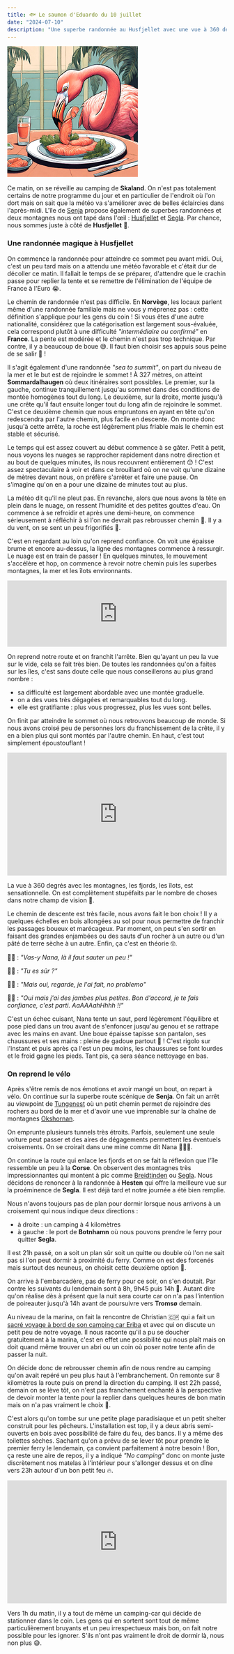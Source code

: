 ```yaml
---
title: 🐟 Le saumon d'Eduardo du 10 juillet
date: "2024-07-10"
description: "Une superbe randonnée au Husfjellet avec une vue à 360 degrés sur les merveilles de Senja !"
---
```


![Saumon d'Eduardo](../saumon_eduardo.png)

Ce matin, on se réveille au camping de **Skaland**. On n'est pas totalement certains de notre programme du jour et en particulier de l'endroit où l'on dort mais on sait que la météo va s'améliorer avec de belles éclaircies dans l'après-midi. L'île de [Senja](https://www.visitnorway.com/places-to-go/northern-norway/senja-central-troms/) propose également de superbes randonnées et deux montagnes nous ont tapé dans l'œil : [Husfjellet](https://www.outdooractive.com/mobile/en/route/hiking-route/senja/husfjellet/56036426/) et [Segla](https://www.outdooractive.com/mobile/en/route/hiking-route/senja/segla/56036372/). Par chance, nous sommes juste à côté de **Husfjellet** 🤗.

### Une randonnée magique à Husfjellet 
On commence la randonnée pour atteindre ce sommet peu avant midi. Oui, c'est un peu tard mais on a attendu une météo favorable et c'était dur de décoller ce matin. Il fallait le temps de se préparer, d'attendre que le crachin passe pour replier la tente et se remettre de l'élimination de l'équipe de France à l'Euro 😭. 

Le chemin de randonnée n'est pas difficile. En **Norvège**, les locaux parlent même d'une randonnée familiale mais ne vous y méprenez pas : cette définition s'applique pour les gens du coin ! Si vous êtes d'une autre nationalité, considérez que la catégorisation est largement sous-évaluée, cela correspond plutôt à une difficulté *"intermédiaire ou confirmé"* en **France**. La pente est modérée et le chemin n'est pas trop technique. Par contre, il y a beaucoup de boue 😅. Il faut bien choisir ses appuis sous peine de se salir 🤭 !

Il s'agit également d'une randonnée *"sea to summit"*, on part du niveau de la mer et le but est de rejoindre le sommet ! À 327 mètres, on atteint **Sommardalhaugen** où deux itinéraires sont possibles. Le premier, sur la gauche, continue tranquillement jusqu'au sommet dans des conditions de montée homogènes tout du long. Le deuxième, sur la droite, monte jusqu'à une crête qu'il faut ensuite longer tout du long afin de rejoindre le sommet. C'est ce deuxième chemin que nous empruntons en ayant en tête qu'on redescendra par l'autre chemin, plus facile en descente. On monte donc jusqu'à cette arrête, la roche est légèrement plus friable mais le chemin est stable et sécurisé.

Le temps qui est assez couvert au début commence à se gâter. Petit à petit, nous voyons les nuages se rapprocher rapidement dans notre direction et au bout de quelques minutes, ils nous recouvrent entièrement 😯 ! C'est assez spectaculaire à voir et dans ce brouillard où on ne voit qu'une dizaine de mètres devant nous, on préfère s'arrêter et faire une pause. On s'imagine qu'on en a pour une dizaine de minutes tout au plus. 

La météo dit qu'il ne pleut pas. En revanche, alors que nous avons la tête en plein dans le nuage, on ressent l'humidité et des petites gouttes d'eau. On commence à se refroidir et après une demi-heure, on commence sérieusement à réfléchir à si l'on ne devrait pas rebrousser chemin 🤔. Il y a du vent, on se sent un peu frigorifiés 🥶. 

C'est en regardant au loin qu'on reprend confiance. On voit une épaisse brume et encore au-dessus, la ligne des montagnes commence à ressurgir. Le nuage est en train de passer ! En quelques minutes, le mouvement s'accélère et hop, on commence à revoir notre chemin puis les superbes montagnes, la mer et les îlots environnants.

<div style="left: 0; width: 100%; height: 152px; position: relative;"><iframe src="https://open.spotify.com/embed/track/5p9XWUdvbUzmPCukOmwoU3?utm_source=oembed" style="top: 0; left: 0; width: 100%; height: 100%; position: absolute; border: 0;" allowfullscreen allow="clipboard-write; encrypted-media; fullscreen; picture-in-picture;"></iframe></div>

On reprend notre route et on franchit l'arrête. Bien qu'ayant un peu la vue sur le vide, cela se fait très bien. De toutes les randonnées qu'on a faites sur les îles, c'est sans doute celle que nous conseillerons au plus grand nombre :
- sa difficulté est largement abordable avec une montée graduelle.
- on a des vues très dégagées et remarquables tout du long.
- elle est gratifiante : plus vous progressez, plus les vues sont belles.

On finit par atteindre le sommet où nous retrouvons beaucoup de monde. Si nous avons croisé peu de personnes lors du franchissement de la crête, il y en a bien plus qui sont montés par l'autre chemin. En haut, c'est tout simplement époustouflant !
 
 
<div style="width: 100%; height: 0; position: relative; padding-bottom: 56%;"><iframe src="https://giphy.com/embed/TIRlx3Fzi1A7L2d5z7" style="top: 0; left: 0; width: 100%; height: 100%; position: absolute; border: 0;" allowfullscreen scrolling="no" allow="encrypted-media;" class="giphy-embed"></iframe></div>  

La vue à 360 degrés avec les montagnes, les fjords, les îlots, est sensationnelle. On est complètement stupéfaits par le nombre de choses dans notre champ de vision 🤩. 

Le chemin de descente est très facile, nous avons fait le bon choix ! Il y a quelques échelles en bois allongées au sol pour nous permettre de franchir les passages boueux et marécageux. Par moment, on peut s'en sortir en faisant des grandes enjambées ou des sauts d'un rocher à un autre ou d'un pâté de terre sèche à un autre. Enfin, ça c'est en théorie 🤓.

👨🏼 : *"Vas-y Nana, là il faut sauter un peu !"*

👩🏼 : *"Tu es sûr ?"*

👨🏼 : *"Mais oui, regarde, je l'ai fait, no problemo"* 

👩🏼 : *"Oui mais j'ai des jambes plus petites. Bon d'accord, je te fais confiance, c'est parti. AaAAAahHhhh !!"*

C'est un échec cuisant, Nana tente un saut, perd légèrement l'équilibre et pose pied dans un trou avant de s'enfoncer jusqu'au genou et se rattrape avec les mains en avant. Une boue épaisse tapisse son pantalon, ses chaussures et ses mains : pleine de gadoue partout 🤣 ! C'est rigolo sur l'instant et puis après ça l'est un peu moins, les chaussures se font lourdes et le froid gagne les pieds. Tant pis, ça sera séance nettoyage en bas.

### On reprend le vélo 

Après s'être remis de nos émotions et avoir mangé un bout, on repart à vélo. On continue sur la superbe route scénique de **Senja**. On fait un arrêt au viewpoint de [Tungenest](https://www.nasjonaleturistveger.no/en/routes/senja/tungeneset/) où un petit chemin permet de rejoindre des rochers au bord de la mer et d'avoir une vue imprenable sur la chaîne de montagnes [Okshornan](https://www.legendaryadventure.no/okshornan).

On emprunte plusieurs tunnels très étroits. Parfois, seulement une seule voiture peut passer et des aires de dégagements permettent les éventuels croisements. On se croirait dans une mine comme dit Nana 👷🏼‍♀️. 

On continue la route qui enlace les fjords et on se fait la réflexion que l'île ressemble un peu à la **Corse**. On observent des montagnes très impressionnantes qui montent à pic comme [Breidtinden](https://en.wikipedia.org/wiki/Breidtinden_(Berg)) ou [Segla](https://www.tripadvisor.fr/Attraction_Review-g1800180-d15061265-Reviews-Segla-Senja_Troms_Northern_Norway.html). Nous décidons de renoncer à la randonnée à **Hesten** qui offre la meilleure vue sur la proéminence de **Segla**. Il est déjà tard et notre journée a été bien remplie.

Nous n'avons toujours pas de plan pour dormir lorsque nous arrivons à un croisement qui nous indique deux directions :
- à droite : un camping à 4 kilomètres 
- à gauche : le port de **Botnhamn** où nous pouvons prendre le ferry pour quitter **Segla**.

Il est 21h passé, on a soit un plan sûr soit un quitte ou double où l'on ne sait pas si l'on peut dormir à proximité du ferry. Comme on est des forcenés mais surtout des neuneus, on choisit cette deuxième option 🤪.

On arrive à l'embarcadère, pas de ferry pour ce soir, on s'en doutait. Par contre les suivants du lendemain sont à 8h, 9h45 puis 14h 🫨. Autant dire qu'on réalise dès à présent que la nuit sera courte car on n'a pas l'intention de poireauter jusqu'à 14h avant de poursuivre vers **Tromsø** demain.

Au niveau de la marina, on fait la rencontre de Christian 🇨🇵 qui a fait un [sacré voyage à bord de son camping car Eriba](https://christianhuteau44.wixsite.com/leuropeaveceriba) et avec qui on discute un petit peu de notre voyage. Il nous raconte qu'il a pu se doucher gratuitement à la marina, c'est en effet une possibilité qui nous plaît mais on doit quand même trouver un abri ou un coin où poser notre tente afin de passer la nuit.

On décide donc de rebrousser chemin afin de nous rendre au camping qu'on avait repéré un peu plus haut à l'embranchement. On remonte sur 8 kilomètres la route puis on prend la direction du camping. Il est 22h passé, demain on se lève tôt, on n'est pas franchement enchanté à la perspective de devoir monter la tente pour la replier dans quelques heures de bon matin mais on n'a pas vraiment le choix 🫤.

C'est alors qu'on tombe sur une petite plage paradisiaque et un petit shelter construit pour les pêcheurs. L'installation est top, il y a deux abris semi-ouverts en bois avec possibilité de faire du feu, des bancs. Il y a même des toilettes sèches. Sachant qu'on a prévu de se lever tôt pour prendre le premier ferry le lendemain, ça convient parfaitement à notre besoin ! Bon, ça reste une aire de repos, il y a indiqué *"No camping"* donc on monte juste discrètement nos matelas à l'intérieur pour s'allonger dessus et on dîne vers 23h autour d'un bon petit feu 🔥.

<div style="width: 100%; height: 0; position: relative; padding-bottom: 56%;"><iframe src="https://giphy.com/embed/UBYJ4k7FLULPq" style="top: 0; left: 0; width: 100%; height: 100%; position: absolute; border: 0;" allowfullscreen scrolling="no" allow="encrypted-media;" class="giphy-embed"></iframe></div> 

Vers 1h du matin, il y a tout de même un camping-car qui décide de stationner dans le coin. Les gens qui en sortent sont tout de même particulièrement bruyants et un peu irrespectueux mais bon, on fait notre possible pour les ignorer. S'ils n'ont pas vraiment le droit de dormir là, nous non plus 😅. 